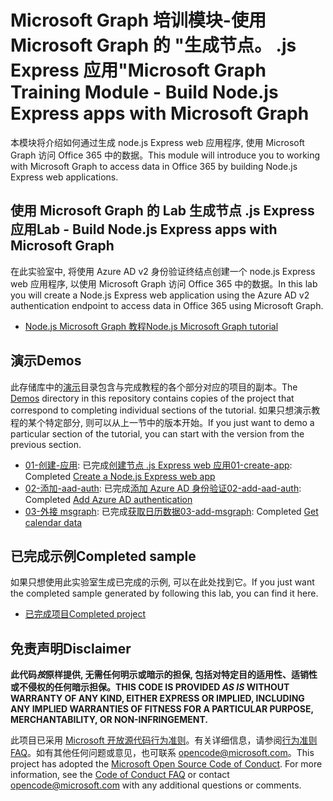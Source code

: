 # <a name="microsoft-graph-training-module---build-nodejs-express-apps-with-microsoft-graph"></a><span data-ttu-id="dd3f5-101">Microsoft Graph 培训模块-使用 Microsoft Graph 的 "生成节点。 .js Express 应用"</span><span class="sxs-lookup"><span data-stu-id="dd3f5-101">Microsoft Graph Training Module - Build Node.js Express apps with Microsoft Graph</span></span>

<span data-ttu-id="dd3f5-102">本模块将介绍如何通过生成 node.js Express web 应用程序, 使用 Microsoft Graph 访问 Office 365 中的数据。</span><span class="sxs-lookup"><span data-stu-id="dd3f5-102">This module will introduce you to working with Microsoft Graph to access data in Office 365 by building Node.js Express web applications.</span></span>

## <a name="lab---build-nodejs-express-apps-with-microsoft-graph"></a><span data-ttu-id="dd3f5-103">使用 Microsoft Graph 的 Lab 生成节点 .js Express 应用</span><span class="sxs-lookup"><span data-stu-id="dd3f5-103">Lab - Build Node.js Express apps with Microsoft Graph</span></span>

<span data-ttu-id="dd3f5-104">在此实验室中, 将使用 Azure AD v2 身份验证终结点创建一个 node.js Express web 应用程序, 以使用 Microsoft Graph 访问 Office 365 中的数据。</span><span class="sxs-lookup"><span data-stu-id="dd3f5-104">In this lab you will create a Node.js Express web application using the Azure AD v2 authentication endpoint to access data in Office 365 using Microsoft Graph.</span></span>

- [<span data-ttu-id="dd3f5-105">Node.js Microsoft Graph 教程</span><span class="sxs-lookup"><span data-stu-id="dd3f5-105">Node.js Microsoft Graph tutorial</span></span>](https://docs.microsoft.com/graph/training/node-tutorial)

## <a name="demos"></a><span data-ttu-id="dd3f5-106">演示</span><span class="sxs-lookup"><span data-stu-id="dd3f5-106">Demos</span></span>

<span data-ttu-id="dd3f5-107">此存储库中的[演示](./Demos)目录包含与完成教程的各个部分对应的项目的副本。</span><span class="sxs-lookup"><span data-stu-id="dd3f5-107">The [Demos](./Demos) directory in this repository contains copies of the project that correspond to completing individual sections of the tutorial.</span></span> <span data-ttu-id="dd3f5-108">如果只想演示教程的某个特定部分, 则可以从上一节中的版本开始。</span><span class="sxs-lookup"><span data-stu-id="dd3f5-108">If you just want to demo a particular section of the tutorial, you can start with the version from the previous section.</span></span>

- <span data-ttu-id="dd3f5-109">[01-创建-应用](Demos/01-create-app): 已完成[创建节点 .js Express web 应用](https://docs.microsoft.com/graph/training/node-tutorial?tutorial-step=1)</span><span class="sxs-lookup"><span data-stu-id="dd3f5-109">[01-create-app](Demos/01-create-app): Completed [Create a Node.js Express web app](https://docs.microsoft.com/graph/training/node-tutorial?tutorial-step=1)</span></span>
- <span data-ttu-id="dd3f5-110">[02-添加-aad-auth](Demos/02-add-aad-auth): 已完成[添加 Azure AD 身份验证](https://docs.microsoft.com/graph/training/node-tutorial?tutorial-step=3)</span><span class="sxs-lookup"><span data-stu-id="dd3f5-110">[02-add-aad-auth](Demos/02-add-aad-auth): Completed [Add Azure AD authentication](https://docs.microsoft.com/graph/training/node-tutorial?tutorial-step=3)</span></span>
- <span data-ttu-id="dd3f5-111">[03-外接 msgraph](Demos/03-add-msgraph): 已完成[获取日历数据](https://docs.microsoft.com/graph/training/node-tutorial?tutorial-step=4)</span><span class="sxs-lookup"><span data-stu-id="dd3f5-111">[03-add-msgraph](Demos/03-add-msgraph): Completed [Get calendar data](https://docs.microsoft.com/graph/training/node-tutorial?tutorial-step=4)</span></span>

## <a name="completed-sample"></a><span data-ttu-id="dd3f5-112">已完成示例</span><span class="sxs-lookup"><span data-stu-id="dd3f5-112">Completed sample</span></span>

<span data-ttu-id="dd3f5-113">如果只想使用此实验室生成已完成的示例, 可以在此处找到它。</span><span class="sxs-lookup"><span data-stu-id="dd3f5-113">If you just want the completed sample generated by following this lab, you can find it here.</span></span>

- [<span data-ttu-id="dd3f5-114">已完成项目</span><span class="sxs-lookup"><span data-stu-id="dd3f5-114">Completed project</span></span>](Demos/03-add-msgraph)

## <a name="disclaimer"></a><span data-ttu-id="dd3f5-115">免责声明</span><span class="sxs-lookup"><span data-stu-id="dd3f5-115">Disclaimer</span></span>

<span data-ttu-id="dd3f5-116">**此代码*按*原样提供, 无需任何明示或暗示的担保, 包括对特定目的适用性、适销性或不侵权的任何暗示担保。**</span><span class="sxs-lookup"><span data-stu-id="dd3f5-116">**THIS CODE IS PROVIDED *AS IS* WITHOUT WARRANTY OF ANY KIND, EITHER EXPRESS OR IMPLIED, INCLUDING ANY IMPLIED WARRANTIES OF FITNESS FOR A PARTICULAR PURPOSE, MERCHANTABILITY, OR NON-INFRINGEMENT.**</span></span>

<span data-ttu-id="dd3f5-p102">此项目已采用 [Microsoft 开放源代码行为准则](https://opensource.microsoft.com/codeofconduct/)。有关详细信息，请参阅[行为准则 FAQ](https://opensource.microsoft.com/codeofconduct/faq/)。如有其他任何问题或意见，也可联系 [opencode@microsoft.com](mailto:opencode@microsoft.com)。</span><span class="sxs-lookup"><span data-stu-id="dd3f5-p102">This project has adopted the [Microsoft Open Source Code of Conduct](https://opensource.microsoft.com/codeofconduct/). For more information, see the [Code of Conduct FAQ](https://opensource.microsoft.com/codeofconduct/faq/) or contact [opencode@microsoft.com](mailto:opencode@microsoft.com) with any additional questions or comments.</span></span>
